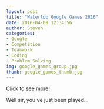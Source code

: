 ```yaml
---
layout: post          
title: "Waterloo Google Games 2016"
date: 2016-04-09 12:34:56
author: Steven
categories:
- Google             
- Competition
- Teamwork
- Coding
- Problem Solving
img: google_games_group.jpg       
thumb: google_games_thumb.jpg    
---
```

Click to see more!
<!--more-->
Well sir, you've just been played...
